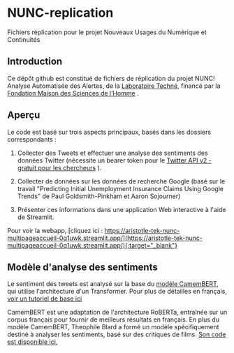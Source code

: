 # NUNC-replication
Fichiers réplication pour le projet Nouveaux Usages du Numérique et Continuités


## Introduction

Ce dépôt github est constitué de fichiers de réplication du projet NUNC! Analyse Automatisée des Alertes, de la [Laboratoire Techné](https://techne.labo.univ-poitiers.fr/nunc/), financé par la [Fondation Maison des Sciences de l’Homme](https://www.fmsh.fr/fr/projets-soutenus/nouveaux-usages-du-numerique-et-continuites-analyse-automatisee-des-alertes)
.

## Aperçu

Le code est basé sur trois aspects principaux, basés dans les dossiers correspondants :

1. Collecter des Tweets et effectuer une analyse des sentiments des données Twitter (nécessite un bearer token pour le [Twitter API v2 - gratuit pour les chercheurs](https://developer.twitter.com/en/products/twitter-api/academic-research) ).


2. Collecter de données sur les données de recherche Google (basé sur le travail "Predicting Initial Unemployment Insurance Claims Using Google Trends" de Paul Goldsmith-Pinkham et Aaron Sojourner)

3. Présenter ces informations dans une application Web interactive à l'aide de Streamlit.

Pour voir la webapp, [cliquez ici : https://aristotle-tek-nunc-multipageaccueil-0q1uwk.streamlit.app/](https://aristotle-tek-nunc-multipageaccueil-0q1uwk.streamlit.app/){:target="_blank"}




## Modèle d'analyse des sentiments

Le sentiment des tweets est analysé sur la base du [modèle CamemBERT](https://camembert-model.fr/), qui utilise l'architecture d'un Transformer. Pour plus de détailles en français, [voir un tutoriel de base ici](https://camembert-model.fr/posts/tutorial/)

CamemBERT est une adaptation de l'architecture RoBERTa, entraînée sur un corpus français pour fournir de meilleurs résultats en français. En plus du modèle CamemBERT, Theophile Blard a formé un modèle spécifiquement destiné à analyser les sentiments, basé sur des critiques de films. [Son code est disponible ici.](https://github.com/TheophileBlard/french-sentiment-analysis-with-bert)


